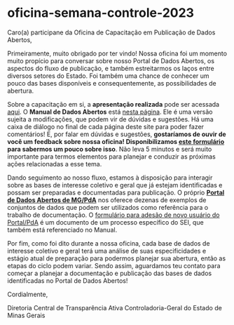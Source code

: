 # oficina-semana-controle-2023

Caro(a) participane da Oficina de Capacitação em Publicação de Dados Abertos,

Primeiramente, muito obrigado por ter vindo! 
Nossa oficina foi um momento muito propício para conversar sobre nosso Portal de Dados Abertos, os aspectos do fluxo de publicação, e também estreitarmos os laços entre diversos setores do Estado. 
Foi também uma chance de conhecer um pouco das bases disponíveis e consequentemente, as possibilidades de abertura.

Sobre a capacitação em si, a **apresentação realizada** pode ser acessada [aqui](https://github.com/transparencia-mg/oficina-semana-controle-2023/raw/main/oficina-maio%20(1).pptx).
O **Manual de Dados Abertos** está [nesta página](https://transparencia-mg.github.io/manual-dados-mg/0.1/). Ele é uma versão sujeita a modificações, que podem vir de dúvidas e sugestões. Há uma caixa de diálogo no final de cada página deste site para poder fazer comentários!
E, por falar em dúvidas e sugestões, **gostaríamos de ouvir de você um feedback sobre nossa oficina! Disponibilizamos [este formulário](https://docs.google.com/forms/d/e/1FAIpQLSeghat8n8WLFxfCYTQssP3dgDjLMNVwlno_VAxRmbk7V4JM2w/viewform) para sabermos um pouco sobre isso**. Não leva 5 minutos e será muito importante para termos elementos para planejar e conduzir as próximas ações relacionadas a esse tema. 

Dando seguimento ao nosso fluxo, estamos à disposição para interagir sobre as bases de interesse coletivo e geral que já estejam identificadas e possam ser preparadas e documentadas para publicação. 
O próprio **[Portal de Dados Abertos de MG/PdA](https://dados.mg.gov.br)** nos oferece dezenas de exemplos de conjuntos de dados que podem ser utilizados como referência para o trabalho de documentação.
O [formulário para adesão de novo usuário do Portal/PdA](https://transparencia-mg.github.io/manual-dados-mg/0.1/2.%20Ciclo%20de%20publica%C3%A7%C3%A3o%20de%20dados/015_solicitacao_cadastro/) é um documento de um processo específico do SEI, que também está referenciado no Manual.

Por fim, como foi dito durante a nossa oficina, cada base de dados de interesse coletivo e geral terá uma análise de suas especificidades e estágio atual de preparação para podermos planejar sua abertura, então as etapas do ciclo podem variar. Sendo assim, aguardamos teu contato para começar a planejar a documentação e publicação das bases de dados identificadas no Portal de Dados Abertos!

Cordialmente,

Diretoria Central de Transparência Ativa
Controladoria-Geral do Estado de Minas Gerais
